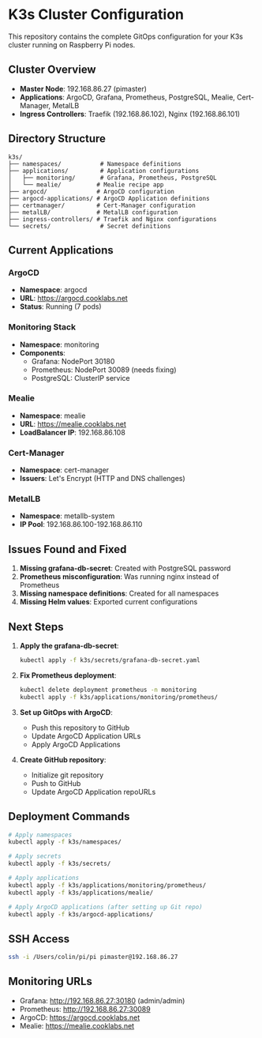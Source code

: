 # K3s Cluster Configuration

This repository contains the complete GitOps configuration for your K3s cluster running on Raspberry Pi nodes.

## Cluster Overview

- **Master Node**: 192.168.86.27 (pimaster)
- **Applications**: ArgoCD, Grafana, Prometheus, PostgreSQL, Mealie, Cert-Manager, MetalLB
- **Ingress Controllers**: Traefik (192.168.86.102), Nginx (192.168.86.101)

## Directory Structure

```
k3s/
├── namespaces/           # Namespace definitions
├── applications/         # Application configurations
│   ├── monitoring/       # Grafana, Prometheus, PostgreSQL
│   └── mealie/          # Mealie recipe app
├── argocd/              # ArgoCD configuration
├── argocd-applications/ # ArgoCD Application definitions
├── certmanager/         # Cert-Manager configuration
├── metalLB/             # MetalLB configuration
├── ingress-controllers/ # Traefik and Nginx configurations
└── secrets/              # Secret definitions
```

## Current Applications

### ArgoCD
- **Namespace**: argocd
- **URL**: https://argocd.cooklabs.net
- **Status**: Running (7 pods)

### Monitoring Stack
- **Namespace**: monitoring
- **Components**:
  - Grafana: NodePort 30180
  - Prometheus: NodePort 30089 (needs fixing)
  - PostgreSQL: ClusterIP service

### Mealie
- **Namespace**: mealie
- **URL**: https://mealie.cooklabs.net
- **LoadBalancer IP**: 192.168.86.108

### Cert-Manager
- **Namespace**: cert-manager
- **Issuers**: Let's Encrypt (HTTP and DNS challenges)

### MetalLB
- **Namespace**: metallb-system
- **IP Pool**: 192.168.86.100-192.168.86.110

## Issues Found and Fixed

1. **Missing grafana-db-secret**: Created with PostgreSQL password
2. **Prometheus misconfiguration**: Was running nginx instead of Prometheus
3. **Missing namespace definitions**: Created for all namespaces
4. **Missing Helm values**: Exported current configurations

## Next Steps

1. **Apply the grafana-db-secret**:
   ```bash
   kubectl apply -f k3s/secrets/grafana-db-secret.yaml
   ```

2. **Fix Prometheus deployment**:
   ```bash
   kubectl delete deployment prometheus -n monitoring
   kubectl apply -f k3s/applications/monitoring/prometheus/
   ```

3. **Set up GitOps with ArgoCD**:
   - Push this repository to GitHub
   - Update ArgoCD Application URLs
   - Apply ArgoCD Applications

4. **Create GitHub repository**:
   - Initialize git repository
   - Push to GitHub
   - Update ArgoCD Application repoURLs

## Deployment Commands

```bash
# Apply namespaces
kubectl apply -f k3s/namespaces/

# Apply secrets
kubectl apply -f k3s/secrets/

# Apply applications
kubectl apply -f k3s/applications/monitoring/prometheus/
kubectl apply -f k3s/applications/mealie/

# Apply ArgoCD applications (after setting up Git repo)
kubectl apply -f k3s/argocd-applications/
```

## SSH Access

```bash
ssh -i /Users/colin/pi/pi pimaster@192.168.86.27
```

## Monitoring URLs

- Grafana: http://192.168.86.27:30180 (admin/admin)
- Prometheus: http://192.168.86.27:30089
- ArgoCD: https://argocd.cooklabs.net
- Mealie: https://mealie.cooklabs.net
